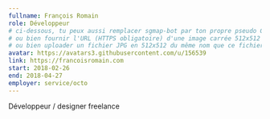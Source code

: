```yaml
---
fullname: François Romain
role: Développeur
# ci-dessous, tu peux aussi remplacer sgmap-bot par ton propre pseudo Github
# ou bien fournir l'URL (HTTPS obligatoire) d'une image carrée 512x512 minimum
# ou bien uploader un fichier JPG en 512x512 du même nom que ce fichier dans /img/authors et effacer cette ligne
avatar: https://avatars3.githubusercontent.com/u/156539
link: https://francoisromain.com
start: 2018-02-26
end: 2018-04-27
employer: service/octo
---
```


Développeur / designer freelance
